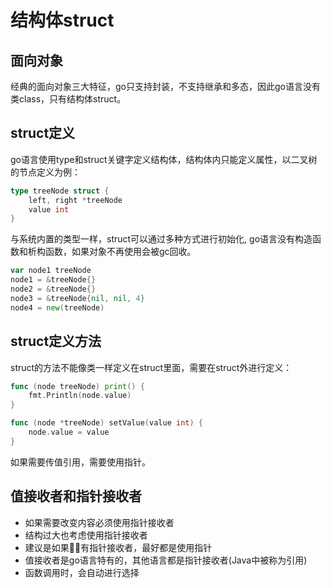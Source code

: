# 结构体struct
## 面向对象
经典的面向对象三大特征，go只支持封装，不支持继承和多态，因此go语言没有类class，只有结构体struct。

## struct定义
go语言使用type和struct关键字定义结构体，结构体内只能定义属性，以二叉树的节点定义为例：
```go
type treeNode struct {
    left, right *treeNode
    value int
}
```
与系统内置的类型一样，struct可以通过多种方式进行初始化, go语言没有构造函数和析构函数，如果对象不再使用会被gc回收。
```go
var node1 treeNode
node1 = &treeNode{}
node2 = &treeNode{}
node3 = &treeNode{nil, nil, 4}
node4 = new(treeNode)
```

## struct定义方法
struct的方法不能像类一样定义在struct里面，需要在struct外进行定义： 
```go
func (node treeNode) print() {
    fmt.Println(node.value)
}

func (node *treeNode) setValue(value int) {
    node.value = value
}
```
如果需要传值引用，需要使用指针。

## 值接收者和指针接收者
* 如果需要改变内容必须使用指针接收者
* 结构过大也考虑使用指针接收者
* 建议是如果有指针接收者，最好都是使用指针
* 值接收者是go语言特有的，其他语言都是指针接收者(Java中被称为引用)
* 函数调用时，会自动进行选择